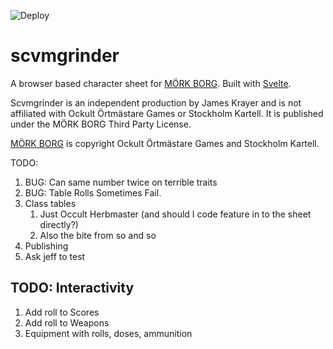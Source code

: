 ![Deploy](https://github.com/jkrayer/scvmgrinder/actions/workflows/deploy.yml/badge.svg)

# scvmgrinder

A browser based character sheet for [MÖRK BORG](https://morkborg.com/). Built with [Svelte](https://svelte.dev/).

Scvmgrinder is an independent production by James Krayer and is not affiliated with Ockult Örtmästare Games or Stockholm Kartell. It is published under the MÖRK BORG Third Party License.

[MÖRK BORG](https://morkborg.com/) is copyright Ockult Örtmästare Games and Stockholm Kartell.

TODO:

1. BUG: Can same number twice on terrible traits
2. BUG: Table Rolls Sometimes Fail.
3. Class tables
   1. Just Occult Herbmaster (and should I code feature in to the sheet directly?)
   2. Also the bite from so and so
4. Publishing
5. Ask jeff to test

## TODO: Interactivity

1. Add roll to Scores
2. Add roll to Weapons
3. Equipment with rolls, doses, ammunition

